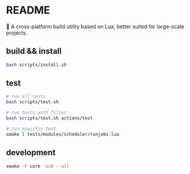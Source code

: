 # README

🌟 A cross-platform build utility based on Lua, better suited for large-scale projects.

## build && install

```bash
bash scripts/install.sh
```

## test

```bash
# run all tests
bash scripts/test.sh

# run tests with filter
bash scripts/test.sh actions/test

# run specific test
xmake l tests/modules/scheduler/runjobs.lua
```

## development

```bash
xmake -P core -bvD --all
```
